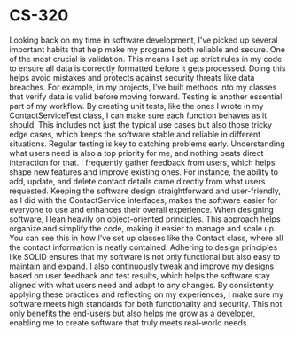 # CS-320
Looking back on my time in software development, I've picked up several important habits that help make my programs both reliable and secure. One of the most crucial is validation. This means I set up strict rules in my code to ensure all data is correctly formatted before it gets processed. Doing this helps avoid mistakes and protects against security threats like data breaches. For example, in my projects, I’ve built methods into my classes that verify data is valid before moving forward. Testing is another essential part of my workflow. By creating unit tests, like the ones I wrote in my ContactServiceTest class, I can make sure each function behaves as it should. This includes not just the typical use cases but also those tricky edge cases, which keeps the software stable and reliable in different situations. Regular testing is key to catching problems early. Understanding what users need is also a top priority for me, and nothing beats direct interaction for that. I frequently gather feedback from users, which helps shape new features and improve existing ones. For instance, the ability to add, update, and delete contact details came directly from what users requested. Keeping the software design straightforward and user-friendly, as I did with the ContactService interfaces, makes the software easier for everyone to use and enhances their overall experience. When designing software, I lean heavily on object-oriented principles. This approach helps organize and simplify the code, making it easier to manage and scale up. You can see this in how I’ve set up classes like the Contact class, where all the contact information is neatly contained. Adhering to design principles like SOLID ensures that my software is not only functional but also easy to maintain and expand. I also continuously tweak and improve my designs based on user feedback and test results, which helps the software stay aligned with what users need and adapt to any changes. By consistently applying these practices and reflecting on my experiences, I make sure my software meets high standards for both functionality and security. This not only benefits the end-users but also helps me grow as a developer, enabling me to create software that truly meets real-world needs.
